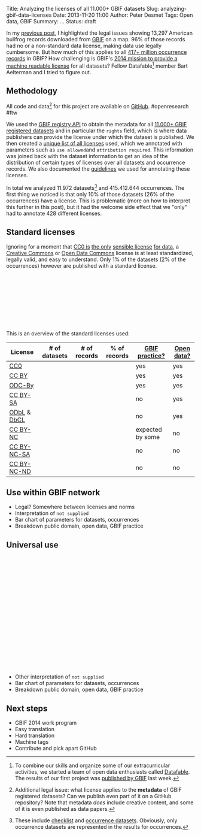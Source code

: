 Title: Analyzing the licenses of all 11.000+ GBIF datasets
Slug: analyzing-gbif-data-licenses
Date: 2013-11-20 11:00
Author: Peter Desmet
Tags: Open data, GBIF
Summary: ...
Status: draft

<script src="http://d3js.org/d3.v3.min.js"></script>
<script src="http://datafable.github.io/gbif-data-licenses/charts/js/nv.d3.min.js"></script>
<script src="http://datafable.github.io/gbif-data-licenses/charts/js/charts.js"></script>
<link href="http://datafable.github.io/gbif-data-licenses/charts/css/nv.d3.min.css" rel="stylesheet" type="text/css">

In my [previous post](|filename|illegal-bullfrogs.md), I highlighted the legal issues showing 13,297 American bullfrog records downloaded from [GBIF](http://www.gbif.org) on a map. 96% of those records had no or a non-standard data license, making data use legally cumbersome. But how much of this applies to all [417+ million occurrence records](http://www.gbif.org/occurrence) in GBIF? How challenging is GBIF's [2014 mission to provide a machine readable license](|filename|gbif-data-license.md) for all datasets? Fellow Datafable[^1] member Bart Aelterman and I tried to figure out.

[^1]: To combine our skills and organize some of our extracurricular activities, we started a team of open data enthusiasts called [Datafable](https://twitter.com/datafable). The results of our first project was [published by GBIF](http://www.gbif.org/page/2991) last week.

## Methodology

All code and data[^2] for this project are available on [GitHub](https://github.com/Datafable/gbif-data-licenses). #openresearch #ftw

[^2]: Additional legal issue: what license applies to the **metadata** of GBIF registered datasets? Can we publish even part of it on a GitHub repository? Note that metadata *does* include creative content, and some of it is even published as data papers.

We used the [GBIF registry API](http://www.gbif.org/developer/registry) to obtain the metadata for all [11.000+ GBIF registered datasets](http://www.gbif.org/dataset/) and in particular the `rights` field, which is where data publishers can provide the license under which the dataset is published. We then created a [unique list of all licenses](https://github.com/Datafable/gbif-data-licenses/blob/master/data/licenses.csv) used, which we annotated with parameters such as `use allowed`and `attribution required`. This information was joined back with the dataset information to get an idea of the distribution of certain types of licenses over all datasets and occurrence records. We also documented the [guidelines](https://github.com/Datafable/gbif-data-licenses/blob/master/guidelines.md) we used for annotating these licenses.

In total we analyzed 11.972 datasets[^3] and 415.412.644 occurrences. The first thing we noticed is that only 10% of those datasets (26% of the occurrences) have a license. This is problematic (more on how to interpret this further in this post), but it had the welcome side effect that we "only" had to annotate 428 different licenses.

[^3]: These include [checklist](http://www.gbif.org/dataset/search?type=CHECKLIST) and [occurrence datasets](http://www.gbif.org/dataset/search?type=OCCURRENCE). Obviously, only occurrence datasets are represented in the results for occurrences.

## Standard licenses

Ignoring for a moment that [CC0 is](http://www.canadensys.net/2012/why-we-should-publish-our-data-under-cc0) [the only](http://blog.datadryad.org/2011/10/05/why-does-dryad-use-cc0/) [sensible license](http://doi.org/10.6084/m9.figshare.799766) [for data](|filename|gbif-data-license.md), a [Creative Commons](http://creativecommons.org/licenses/) or [Open Data Commons](http://opendatacommons.org/licenses/) license is at least standardized, legally valid, and easy to understand. Only 1% of the datasets (2% of the occurrences) however are published with a standard license.

<div class="clearfix">
    <svg id="chart1" class="chart" style="float:left; width: 50%;"></svg>
    <svg id="chart2" class="chart" style="float:left; width: 50%;"></svg>
</div>

This is an overview of the standard licenses used:

License | # of datasets | # of records | % of records | [GBIF practice?](https://dl.dropboxusercontent.com/u/639486/GBIF_Consultation_Standard_Data_Licences.pdf) | [Open data?](http://opendefinition.org/okd/)
--- | --- | --- | --- | --- | ---
[CC0](http://creativecommons.org/publicdomain/zero/1.0/) |||| yes | yes
[CC BY](http://creativecommons.org/licenses/by/3.0/) |||| yes | yes
[ODC-By](http://opendatacommons.org/licenses/by/1.0/) |||| yes | yes
[CC BY-SA](http://creativecommons.org/licenses/by-sa/3.0/) |||| no | yes
[ODbL](http://opendatacommons.org/licenses/odbl/1.0/) & [DbCL](http://opendatacommons.org/licenses/dbcl/1.0/) |||| no | yes
[CC BY-NC](http://creativecommons.org/licenses/by-nc/3.0/) |||| expected by some | no
[CC BY-NC-SA](http://creativecommons.org/licenses/by-nc-sa/3.0/) |||| no | no
[CC BY-NC-ND](http://creativecommons.org/licenses/by-nc-nd/3.0/) |||| no | no

## Use within GBIF network

* Legal? Somewhere between licenses and norms
* Interpretation of `not supplied`
* Bar chart of parameters for datasets, occurrences
* Breakdown public domain, open data, GBIF practice

## Universal use

<div><svg id="chart3" class="chart"></svg></div>

<div><svg id="chart4" class="chart"></svg></div>

* Other interpretation of `not supplied`
* Bar chart of parameters for datasets, occurrences
* Breakdown public domain, open data, GBIF practice

## Next steps

* GBIF 2014 work program
* Easy translation
* Hard translation
* Machine tags
* Contribute and pick apart GitHub

